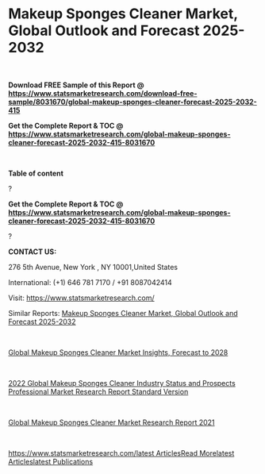 <h1>Makeup Sponges Cleaner Market, Global Outlook and Forecast 2025-2032</h1><br/><p><strong>Download FREE Sample of this Report @ <a href="https://www.statsmarketresearch.com/download-free-sample/8031670/global-makeup-sponges-cleaner-forecast-2025-2032-415">https://www.statsmarketresearch.com/download-free-sample/8031670/global-makeup-sponges-cleaner-forecast-2025-2032-415</a></strong></p>
 
 
 
 <div><b>Get the Complete Report & TOC @ <a href="https://www.statsmarketresearch.com/global-makeup-sponges-cleaner-forecast-2025-2032-415-8031670">https://www.statsmarketresearch.com/global-makeup-sponges-cleaner-forecast-2025-2032-415-8031670</a></b></div>
 
 
 
 <p><br />
 
 <b>Table of content</b></p>
 
 
 
 <p>? </p>
 
 
 
 <div><b>Get the Complete Report & TOC @ <a href="https://www.statsmarketresearch.com/global-makeup-sponges-cleaner-forecast-2025-2032-415-8031670">https://www.statsmarketresearch.com/global-makeup-sponges-cleaner-forecast-2025-2032-415-8031670</a></b></div>
 
 
 
 <p>? </p>
 
 
 
 <p><b>CONTACT US:</b><br />
 
 276 5th Avenue, New York , NY 10001,United States<br />
 
 International: (+1) 646 781 7170 / +91 8087042414<br />
 
 Visit: <a href="https://www.statsmarketresearch.com/">https://www.statsmarketresearch.com/</a><br />
 
 Similar Reports: <a href="https://www.statsmarketresearch.com/global-makeup-sponges-cleaner-forecast-2025-2032-415-8031670">Makeup Sponges Cleaner Market, Global Outlook and Forecast 2025-2032 </a><br />
 
 <br />
 
 <a href="https://www.statsmarketresearch.com/global-makeup-sponges-cleaner-forecast-2025-2032-415-8031670">Global Makeup Sponges Cleaner Market Insights, Forecast to 2028</a><br />
 
 <br />
 
 <a href="https://www.statsmarketresearch.com/global-makeup-sponges-cleaner-forecast-2025-2032-415-8031670">2022 Global Makeup Sponges Cleaner Industry Status and Prospects Professional Market Research Report Standard Version</a><br />
 
 <br />
 
 <a href="https://www.statsmarketresearch.com/global-makeup-sponges-cleaner-forecast-2025-2032-415-8031670">Global Makeup Sponges Cleaner Market Research Report 2021</a><br />
 
 <br />
 
 <a href="https://gyeongbokgung.com">https://www.statsmarketresearch.com/</a><a href="https://hallyeomaritime.com">latest Articles</a><a href="https://jingwansa.com">Read More</a><a href="https://nguoiviet.jp/">latest Articles</a><a href="https://www.intelmarketresearch.com/">latest Publications</a></p>